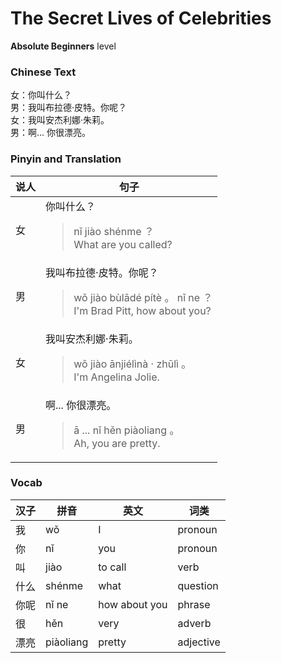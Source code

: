 # The Secret Lives of Celebrities
**Absolute Beginners** level
### Chinese Text
女：你叫什么？<br />男：我叫布拉德·皮特。你呢？<br />女：我叫安杰利娜·朱莉。<br />男：啊... 你很漂亮。

### Pinyin and Translation
|说人|句子|
|----|----|
|女|你叫什么？<blockquote>nǐ jiào shénme ？<br />What are you called?</blockquote>|
|男|我叫布拉德·皮特。你呢？<blockquote>wǒ jiào bùlādé pítè 。 nǐ ne ？<br />I'm Brad Pitt, how about you?</blockquote>|
|女|我叫安杰利娜·朱莉。<blockquote>wǒ jiào ānjiélìnà · zhūlì 。<br />I'm Angelina Jolie.</blockquote>|
|男|啊... 你很漂亮。<blockquote>ā ... nǐ hěn piàoliang 。<br />Ah, you are pretty.</blockquote>|
### Vocab
|汉子|拼音|英文|词类|
|----|----|----|----|
|我|wǒ|I|pronoun|
|你|nǐ|you|pronoun|
|叫|jiào|to call|verb|
|什么|shénme|what|question|
|你呢|nǐ ne|how about you|phrase|
|很|hěn|very|adverb|
|漂亮|piàoliang|pretty|adjective|